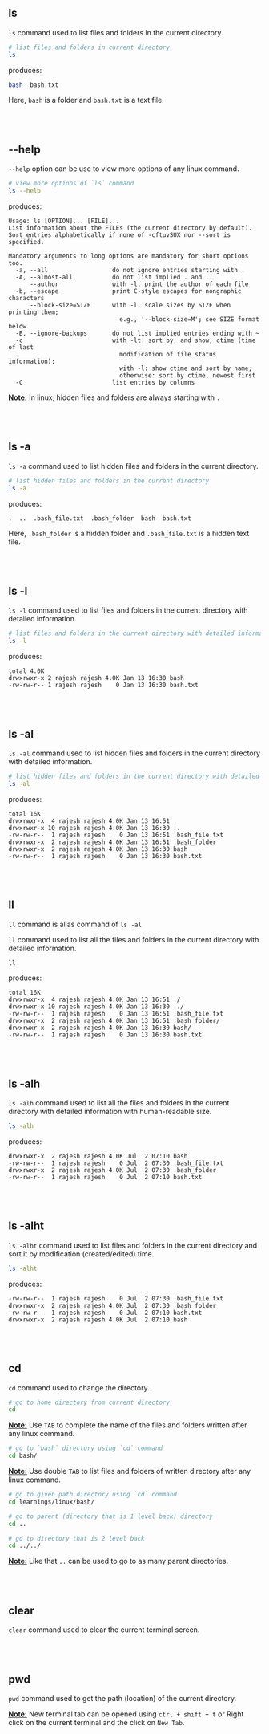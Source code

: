 ## ls

`ls` command used to list files and folders in the current directory.

```bash
# list files and folders in current directory
ls
```

produces:

```bash
bash  bash.txt
```

Here, `bash` is a folder and `bash.txt` is a text file.

<br></br>

## --help

`--help` option can be use to view more options of any linux command.

```bash
# view more options of `ls` command
ls --help
```

produces:

```
Usage: ls [OPTION]... [FILE]...
List information about the FILEs (the current directory by default).
Sort entries alphabetically if none of -cftuvSUX nor --sort is specified.

Mandatory arguments to long options are mandatory for short options too.
  -a, --all                  do not ignore entries starting with .
  -A, --almost-all           do not list implied . and ..
      --author               with -l, print the author of each file
  -b, --escape               print C-style escapes for nongraphic characters
      --block-size=SIZE      with -l, scale sizes by SIZE when printing them;
                               e.g., '--block-size=M'; see SIZE format below
  -B, --ignore-backups       do not list implied entries ending with ~
  -c                         with -lt: sort by, and show, ctime (time of last
                               modification of file status information);
                               with -l: show ctime and sort by name;
                               otherwise: sort by ctime, newest first
  -C                         list entries by columns
```


**<ins>Note:</ins>** In linux, hidden files and folders are always starting with `.`

<br></br>

## ls -a

`ls -a` command used to list hidden files and folders in the current directory.

```bash
# list hidden files and folders in the current directory
ls -a
```

produces:

```
.  ..  .bash_file.txt  .bash_folder  bash  bash.txt
```

Here, `.bash_folder` is a hidden folder and `.bash_file.txt` is a hidden text file.

<br></br>

## ls -l

`ls -l` command used to list files and folders in the current directory with detailed information.

```bash
# list files and folders in the current directory with detailed information
ls -l
```

produces:

```
total 4.0K
drwxrwxr-x 2 rajesh rajesh 4.0K Jan 13 16:30 bash
-rw-rw-r-- 1 rajesh rajesh    0 Jan 13 16:30 bash.txt
```

<br></br>

## ls -al

`ls -al` command used to list hidden files and folders in the current directory with detailed information.

```bash
# list hidden files and folders in the current directory with detailed information
ls -al
```

produces:

```
total 16K
drwxrwxr-x  4 rajesh rajesh 4.0K Jan 13 16:51 .
drwxrwxr-x 10 rajesh rajesh 4.0K Jan 13 16:30 ..
-rw-rw-r--  1 rajesh rajesh    0 Jan 13 16:51 .bash_file.txt
drwxrwxr-x  2 rajesh rajesh 4.0K Jan 13 16:51 .bash_folder
drwxrwxr-x  2 rajesh rajesh 4.0K Jan 13 16:30 bash
-rw-rw-r--  1 rajesh rajesh    0 Jan 13 16:30 bash.txt
```

<br></br>

## ll

`ll` command is alias command of `ls -al`

`ll` command used to list all the files and folders in the current directory with detailed information.

```bash
ll
```

produces:

```
total 16K
drwxrwxr-x  4 rajesh rajesh 4.0K Jan 13 16:51 ./
drwxrwxr-x 10 rajesh rajesh 4.0K Jan 13 16:30 ../
-rw-rw-r--  1 rajesh rajesh    0 Jan 13 16:51 .bash_file.txt
drwxrwxr-x  2 rajesh rajesh 4.0K Jan 13 16:51 .bash_folder/
drwxrwxr-x  2 rajesh rajesh 4.0K Jan 13 16:30 bash/
-rw-rw-r--  1 rajesh rajesh    0 Jan 13 16:30 bash.txt
```

<br></br>

## ls -alh

`ls -alh` command used to list all the files and folders in the current directory with detailed information with human-readable size.

```bash
ls -alh
```

produces:

```
drwxrwxr-x  2 rajesh rajesh 4.0K Jul  2 07:10 bash
-rw-rw-r--  1 rajesh rajesh    0 Jul  2 07:30 .bash_file.txt
drwxrwxr-x  2 rajesh rajesh 4.0K Jul  2 07:30 .bash_folder
-rw-rw-r--  1 rajesh rajesh    0 Jul  2 07:10 bash.txt
```

<br></br>

## ls -alht

`ls -alht` command used to list files and folders in the current directory and sort it by modification (created/edited) time.

```bash
ls -alht
```

produces:

```
-rw-rw-r--  1 rajesh rajesh    0 Jul  2 07:30 .bash_file.txt
drwxrwxr-x  2 rajesh rajesh 4.0K Jul  2 07:30 .bash_folder
-rw-rw-r--  1 rajesh rajesh    0 Jul  2 07:10 bash.txt
drwxrwxr-x  2 rajesh rajesh 4.0K Jul  2 07:10 bash
```

<br></br>

## cd

`cd` command used to change the directory.

```bash
# go to home directory from current directory
cd
```

**<ins>Note:</ins>** Use `TAB` to complete the name of the files and folders written after any linux command.

```bash
# go to `bash` directory using `cd` command
cd bash/
```

**<ins>Note:</ins>** Use double `TAB` to list files and folders of written directory after any linux command.

```bash
# go to given path directory using `cd` command
cd learnings/linux/bash/
```

```bash
# go to parent (directory that is 1 level back) directory
cd ..
```

```bash
# go to directory that is 2 level back
cd ../../
```

**<ins>Note:</ins>** Like that `..` can be used to go to as many parent directories.

<br></br>

## clear

`clear` command used to clear the current terminal screen.

<br></br>

## pwd

`pwd` command used to get the path (location) of the current directory.

**<ins>Note:</ins>** New terminal tab can be opened using `ctrl + shift + t` or Right click on the current terminal and the click on `New Tab`.
